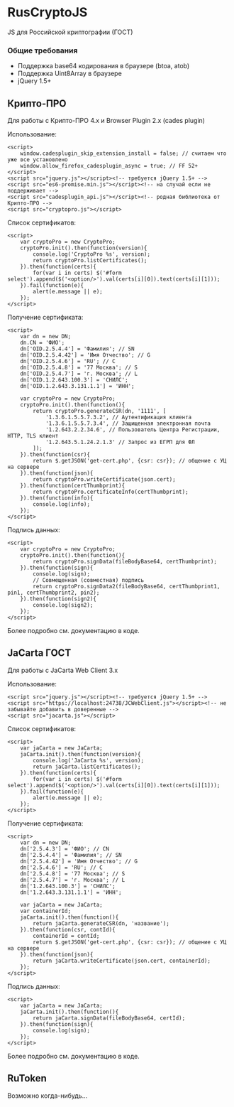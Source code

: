 # RusCryptoJS
JS для Российской криптографии (ГОСТ)

### Общие требования
- Поддержка base64 кодирования в браузере (btoa, atob)
- Поддержка Uint8Array в браузере
- jQuery 1.5+

## Крипто-ПРО
Для работы с Крипто-ПРО 4.x и Browser Plugin 2.x (cades plugin)

Использование:
```
<script>
	window.cadesplugin_skip_extension_install = false; // считаем что уже все установлено
	window.allow_firefox_cadesplugin_async = true; // FF 52+
</script>
<script src="jquery.js"></script><!-- требуется jQuery 1.5+ -->
<script src="es6-promise.min.js"></script><!-- на случай если не поддерживает -->
<script src="cadesplugin_api.js"></script><!-- родная библиотека от Крипто-ПРО -->
<script src="cryptopro.js"></script>
```

Список сертификатов:
```
<script>
	var cryptoPro = new CryptoPro;
	cryptoPro.init().then(function(version){
		console.log('CryptoPro %s', version);
		return cryptoPro.listCertificates();
	}).then(function(certs){
		for(var i in certs) $('#form select').append($('<option/>').val(certs[i][0]).text(certs[i][1]));
	}).fail(function(e){
		alert(e.message || e);
	});
</script>
```

Получение сертификата:
```
<script>
	var dn = new DN;
	dn.CN = 'ФИО';
	dn['OID.2.5.4.4'] = 'Фамилия'; // SN
	dn['OID.2.5.4.42'] = 'Имя Отчество'; // G
	dn['OID.2.5.4.6'] = 'RU'; // C
	dn['OID.2.5.4.8'] = '77 Москва'; // S
	dn['OID.2.5.4.7'] = 'г. Москва'; // L
	dn['OID.1.2.643.100.3'] = 'СНИЛС';
	dn['OID.1.2.643.3.131.1.1'] = 'ИНН';

	var cryptoPro = new CryptoPro;
	cryptoPro.init().then(function(){
		return cryptoPro.generateCSR(dn, '1111', [
			'1.3.6.1.5.5.7.3.2', // Аутентификация клиента
			'1.3.6.1.5.5.7.3.4', // Защищенная электронная почта
			'1.2.643.2.2.34.6', // Пользователь Центра Регистрации, HTTP, TLS клиент
			'1.2.643.5.1.24.2.1.3' // Запрос из ЕГРП для ФЛ
		]);
	}).then(function(csr){
		return $.getJSON('get-cert.php', {csr: csr}); // общение с УЦ на сервере
	}).then(function(json){
		return cryptoPro.writeCertificate(json.cert);
	}).then(function(certThumbprint){
		return cryptoPro.certificateInfo(certThumbprint);
	}).then(function(info){
		console.log(info);
	});
</script>
```

Подпись данных:
```
<script>
	var cryptoPro = new CryptoPro;
	cryptoPro.init().then(function(){
		return cryptoPro.signData(fileBodyBase64, certThumbprint);
	}).then(function(sign){
		console.log(sign);
		// Совмещенная (совместная) подпись
		return cryptoPro.signData2(fileBodyBase64, certThumbprint1, pin1, certThumbprint2, pin2);
	}).then(function(sign2){
		console.log(sign2);
	});
</script>
```

Более подробно см. документацию в коде.

## JaCarta ГОСТ
Для работы с JaCarta Web Client 3.x

Использование:
```
<script src="jquery.js"></script><!-- требуется jQuery 1.5+ -->
<script src="https://localhost:24738/JCWebClient.js"></script><!-- не забывайте добавить в доверенные -->
<script src="jacarta.js"></script>
```

Список сертификатов:
```
<script>
	var jaCarta = new JaCarta;
	jaCarta.init().then(function(version){
		console.log('JaCarta %s', version);
		return jaCarta.listCertificates();
	}).then(function(certs){
		for(var i in certs) $('#form select').append($('<option/>').val(certs[i][0]).text(certs[i][1]));
	}).fail(function(e){
		alert(e.message || e);
	});
</script>
```

Получение сертификата:
```
<script>
	var dn = new DN;
	dn['2.5.4.3'] = 'ФИО'; // CN
	dn['2.5.4.4'] = 'Фамилия'; // SN
	dn['2.5.4.42'] = 'Имя Отчество'; // G
	dn['2.5.4.6'] = 'RU'; // C
	dn['2.5.4.8'] = '77 Москва'; // S
	dn['2.5.4.7'] = 'г. Москва'; // L
	dn['1.2.643.100.3'] = 'СНИЛС';
	dn['1.2.643.3.131.1.1'] = 'ИНН';

	var jaCarta = new JaCarta;
	var containerId;
	jaCarta.init().then(function(){
		return jaCarta.generateCSR(dn, 'название');
	}).then(function(csr, contId){
		containerId = contId;
		return $.getJSON('get-cert.php', {csr: csr}); // общение с УЦ на сервере
	}).then(function(json){
		return jaCarta.writeCertificate(json.cert, containerId);
	});
</script>
```

Подпись данных:
```
<script>
	var jaCarta = new JaCarta;
	jaCarta.init().then(function(){
		return jaCarta.signData(fileBodyBase64, certId);
	}).then(function(sign){
		console.log(sign);
	});
</script>
```
Более подробно см. документацию в коде.

## RuToken
Возможно когда-нибудь...
